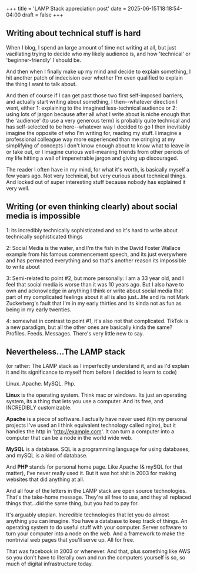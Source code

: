 +++
title = 'LAMP Stack appreciation post'
date = 2025-06-15T18:18:54-04:00
draft = false
+++


## Writing about technical stuff is hard

When I blog, I spend an large amount of time not writing at all, but just vacillating trying to decide who my likely audience is, and how 'technical' or 'beginner-friendly' I should be. 

And then when I finally make up my mind and decide to explain something, I hit another patch of indecision over whether I'm even qualified to explain the thing I want to talk about. 

And then of course if I can get past those two first self-imposed barriers, and actually start writing about something, I then--whatever direction I went, either 1: explaining to the imagined less-technical audience or 2: using lots of jargon because after all what I write about is niche enough that the 'audience' (to use a very generous term) is probably quite technical and has self-selected to be here--whatever way I decided to go I then inevitably imagine the opposite of who I'm writing for, reading my stuff. I imagine a professional colleague way more experienced than me cringing at my simplifying of concepts I don't know enough about to know what to leave in or take out, or I imagine curious well-meaning friends from other periods of my life hitting a wall of impenetrable jargon and giving up discouraged. 

The reader I often have in my mind, for what it's worth, is basically myself a few years ago. Not very technical, but very curious about technical things. And locked out of super interesting stuff because nobody has explained it very well.


## Writing (or even thinking clearly) about social media is impossible

1: its incredibly technically sophisticated and so it's hard to write about technically sophisticated things

2: Social Media is the water, and I'm the fish in the David Foster Wallace example from his famous commencement speech, and its just everywhere and has permeated everything and so that's another reason its impossible to write about

3: Semi-related to point #2, but more personally: I am a 33 year old, and I feel that social media is worse than it was 10 years ago. But I also have to own and acknowledge in anything I think or write about social media that part of my complicated feelings about it all is also just...life and its not Mark Zuckerberg's fault that I'm in my early thirties and its kinda not as fun as being in my early twenties.

4: somewhat in contrast to point #1, it's also not that complicated. TikTok is a new paradigm, but all the other ones are basically kinda the same? Profiles. Feeds. Messages. There's very little new to say. 

## Nevertheless...The LAMP stack

(or rather: The LAMP stack as I imperfectly understand it, and as I'd explain it and its significance to myself from before I decided to learn to code)

Linux. 
Apache. 
MySQL. 
Php. 

**Linux** is the operating system. Think mac or windows. Its just an operating system, its a thing that lets you use a computer. And its free, and INCREDIBLY customizable. 

**Apache** is a piece of software. I actually have never used it(in my personal projects I've used an I think equivalent technology called nginx), but it handles the http in 'http://example.com'. It can turn a computer into a computer that can be a node in the world wide web. 

**MySQL** is a database. SQL is a programming language for using databases, and mySQL is a kind of database. 

And **PHP** stands for personal home page. Like Apache (& mySQL for that matter), I've never really used it. But it was hot shit in 2003 for making websites that did anything at all. 

And all four of the letters in the LAMP stack are open source technologies. That's the take-home message. They're all free to use, and they all replaced things that...did the same thing, but you had to pay for. 

It's arguably utopian. Incredible technologies that let you do almost anything you can imagine. You have a database to keep track of things. An operating system to do useful stuff with your computer. Server software to turn your computer into a node on the web. And a framework to make the nontrivial web pages that you'll serve up. All for free. 

That was facebook in 2003 or whenever. And that, plus something like AWS so you don't have to literally own and run the computers yourself is so, so much of digital infrastructure today. 

